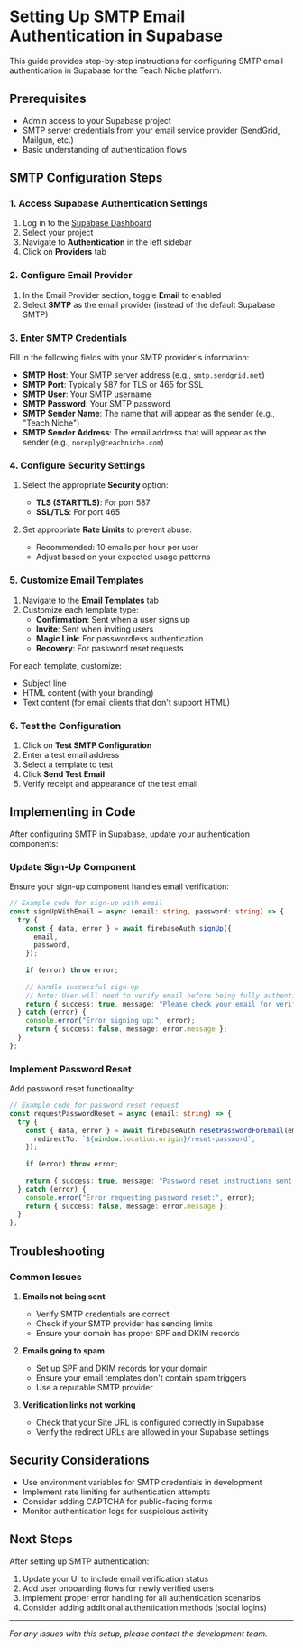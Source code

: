 # Setting Up SMTP Email Authentication in Supabase

This guide provides step-by-step instructions for configuring SMTP email authentication in Supabase for the Teach Niche platform.

## Prerequisites

- Admin access to your Supabase project
- SMTP server credentials from your email service provider (SendGrid, Mailgun, etc.)
- Basic understanding of authentication flows

## SMTP Configuration Steps

### 1. Access Supabase Authentication Settings

1. Log in to the [Supabase Dashboard](https://app.supabase.com)
2. Select your project
3. Navigate to **Authentication** in the left sidebar
4. Click on **Providers** tab

### 2. Configure Email Provider

1. In the Email Provider section, toggle **Email** to enabled
2. Select **SMTP** as the email provider (instead of the default Supabase SMTP)

### 3. Enter SMTP Credentials

Fill in the following fields with your SMTP provider's information:

- **SMTP Host**: Your SMTP server address (e.g., `smtp.sendgrid.net`)
- **SMTP Port**: Typically 587 for TLS or 465 for SSL
- **SMTP User**: Your SMTP username
- **SMTP Password**: Your SMTP password
- **SMTP Sender Name**: The name that will appear as the sender (e.g., "Teach Niche")
- **SMTP Sender Address**: The email address that will appear as the sender (e.g., `noreply@teachniche.com`)

### 4. Configure Security Settings

1. Select the appropriate **Security** option:
   - **TLS (STARTTLS)**: For port 587
   - **SSL/TLS**: For port 465
   
2. Set appropriate **Rate Limits** to prevent abuse:
   - Recommended: 10 emails per hour per user
   - Adjust based on your expected usage patterns

### 5. Customize Email Templates

1. Navigate to the **Email Templates** tab
2. Customize each template type:
   - **Confirmation**: Sent when a user signs up
   - **Invite**: Sent when inviting users
   - **Magic Link**: For passwordless authentication
   - **Recovery**: For password reset requests

For each template, customize:
- Subject line
- HTML content (with your branding)
- Text content (for email clients that don't support HTML)

### 6. Test the Configuration

1. Click on **Test SMTP Configuration**
2. Enter a test email address
3. Select a template to test
4. Click **Send Test Email**
5. Verify receipt and appearance of the test email

## Implementing in Code

After configuring SMTP in Supabase, update your authentication components:

### Update Sign-Up Component

Ensure your sign-up component handles email verification:

```typescript
// Example code for sign-up with email
const signUpWithEmail = async (email: string, password: string) => {
  try {
    const { data, error } = await firebaseAuth.signUp({
      email,
      password,
    });
    
    if (error) throw error;
    
    // Handle successful sign-up
    // Note: User will need to verify email before being fully authenticated
    return { success: true, message: "Please check your email for verification link" };
  } catch (error) {
    console.error("Error signing up:", error);
    return { success: false, message: error.message };
  }
};
```

### Implement Password Reset

Add password reset functionality:

```typescript
// Example code for password reset request
const requestPasswordReset = async (email: string) => {
  try {
    const { data, error } = await firebaseAuth.resetPasswordForEmail(email, {
      redirectTo: `${window.location.origin}/reset-password`,
    });
    
    if (error) throw error;
    
    return { success: true, message: "Password reset instructions sent to your email" };
  } catch (error) {
    console.error("Error requesting password reset:", error);
    return { success: false, message: error.message };
  }
};
```

## Troubleshooting

### Common Issues

1. **Emails not being sent**
   - Verify SMTP credentials are correct
   - Check if your SMTP provider has sending limits
   - Ensure your domain has proper SPF and DKIM records

2. **Emails going to spam**
   - Set up SPF and DKIM records for your domain
   - Ensure your email templates don't contain spam triggers
   - Use a reputable SMTP provider

3. **Verification links not working**
   - Check that your Site URL is configured correctly in Supabase
   - Verify the redirect URLs are allowed in your Supabase settings

## Security Considerations

- Use environment variables for SMTP credentials in development
- Implement rate limiting for authentication attempts
- Consider adding CAPTCHA for public-facing forms
- Monitor authentication logs for suspicious activity

## Next Steps

After setting up SMTP authentication:

1. Update your UI to include email verification status
2. Add user onboarding flows for newly verified users
3. Implement proper error handling for all authentication scenarios
4. Consider adding additional authentication methods (social logins)

---

*For any issues with this setup, please contact the development team.*
